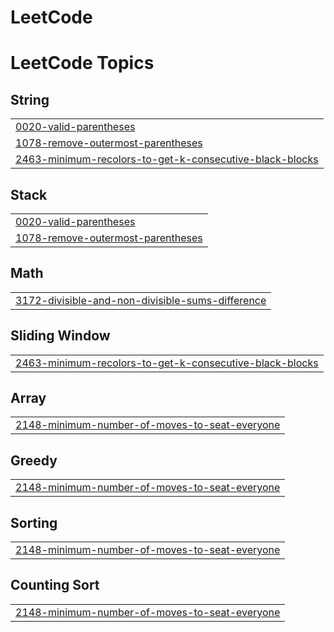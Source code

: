 # LeetCode
<!---LeetCode Topics Start-->
# LeetCode Topics
## String
|  |
| ------- |
| [0020-valid-parentheses](https://github.com/ramkumar0502/LeetCode/tree/master/0020-valid-parentheses) |
| [1078-remove-outermost-parentheses](https://github.com/ramkumar0502/LeetCode/tree/master/1078-remove-outermost-parentheses) |
| [2463-minimum-recolors-to-get-k-consecutive-black-blocks](https://github.com/ramkumar0502/LeetCode/tree/master/2463-minimum-recolors-to-get-k-consecutive-black-blocks) |
## Stack
|  |
| ------- |
| [0020-valid-parentheses](https://github.com/ramkumar0502/LeetCode/tree/master/0020-valid-parentheses) |
| [1078-remove-outermost-parentheses](https://github.com/ramkumar0502/LeetCode/tree/master/1078-remove-outermost-parentheses) |
## Math
|  |
| ------- |
| [3172-divisible-and-non-divisible-sums-difference](https://github.com/ramkumar0502/LeetCode/tree/master/3172-divisible-and-non-divisible-sums-difference) |
## Sliding Window
|  |
| ------- |
| [2463-minimum-recolors-to-get-k-consecutive-black-blocks](https://github.com/ramkumar0502/LeetCode/tree/master/2463-minimum-recolors-to-get-k-consecutive-black-blocks) |
## Array
|  |
| ------- |
| [2148-minimum-number-of-moves-to-seat-everyone](https://github.com/ramkumar0502/LeetCode/tree/master/2148-minimum-number-of-moves-to-seat-everyone) |
## Greedy
|  |
| ------- |
| [2148-minimum-number-of-moves-to-seat-everyone](https://github.com/ramkumar0502/LeetCode/tree/master/2148-minimum-number-of-moves-to-seat-everyone) |
## Sorting
|  |
| ------- |
| [2148-minimum-number-of-moves-to-seat-everyone](https://github.com/ramkumar0502/LeetCode/tree/master/2148-minimum-number-of-moves-to-seat-everyone) |
## Counting Sort
|  |
| ------- |
| [2148-minimum-number-of-moves-to-seat-everyone](https://github.com/ramkumar0502/LeetCode/tree/master/2148-minimum-number-of-moves-to-seat-everyone) |
<!---LeetCode Topics End-->